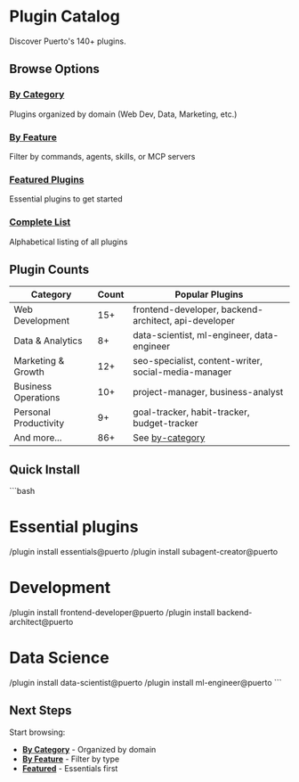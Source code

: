 # Plugin Catalog

Discover Puerto's 140+ plugins.

## Browse Options

### [By Category](by-category.md)
Plugins organized by domain (Web Dev, Data, Marketing, etc.)

### [By Feature](by-feature.md)
Filter by commands, agents, skills, or MCP servers

### [Featured Plugins](featured.md)
Essential plugins to get started

### [Complete List](complete-list.md)
Alphabetical listing of all plugins

## Plugin Counts

| Category | Count | Popular Plugins |
|----------|-------|----------------|
| Web Development | 15+ | frontend-developer, backend-architect, api-developer |
| Data & Analytics | 8+ | data-scientist, ml-engineer, data-engineer |
| Marketing & Growth | 12+ | seo-specialist, content-writer, social-media-manager |
| Business Operations | 10+ | project-manager, business-analyst |
| Personal Productivity | 9+ | goal-tracker, habit-tracker, budget-tracker |
| And more... | 86+ | See [by-category](by-category.md) |

## Quick Install

\`\`\`bash
# Essential plugins
/plugin install essentials@puerto
/plugin install subagent-creator@puerto

# Development
/plugin install frontend-developer@puerto
/plugin install backend-architect@puerto

# Data Science
/plugin install data-scientist@puerto
/plugin install ml-engineer@puerto
\`\`\`

## Next Steps

Start browsing:
- **[By Category](by-category.md)** - Organized by domain
- **[By Feature](by-feature.md)** - Filter by type
- **[Featured](featured.md)** - Essentials first
